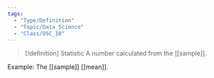 ```yaml
---
tags:
  - "Type/Definition"
  - "Topic/Data_Science"
  - "Class/DSC_10"
---
```


> [!definition] Statistic
> A number calculated from the [[sample]].

Example: The [[sample]] [[mean]].